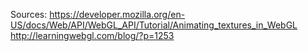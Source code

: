 Sources:
https://developer.mozilla.org/en-US/docs/Web/API/WebGL_API/Tutorial/Animating_textures_in_WebGL
http://learningwebgl.com/blog/?p=1253
